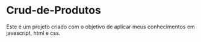# Crud-de-Produtos
<p>Este é um projeto criado com o objetivo de aplicar meus conhecimentos em javascript, html e css.</p>
